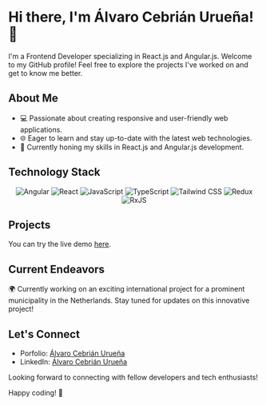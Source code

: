 # Hi there, I'm Álvaro Cebrián Urueña! 👋

I'm a Frontend Developer specializing in React.js and Angular.js. Welcome to my GitHub profile! Feel free to explore the projects I've worked on and get to know me better.

## About Me

- 💻 Passionate about creating responsive and user-friendly web applications.
- 🌐 Eager to learn and stay up-to-date with the latest web technologies.
- 🚀 Currently honing my skills in React.js and Angular.js development.

## Technology Stack

<p align="center">
  <img src="https://img.shields.io/badge/Angular-%23DD0031.svg?style=for-the-badge&logo=angular&logoColor=white" alt="Angular">
  <img src="https://img.shields.io/badge/React-%2320232a.svg?style=for-the-badge&logo=react&logoColor=61DAFB" alt="React">
  <img src="https://img.shields.io/badge/JavaScript-%23F7DF1E.svg?style=for-the-badge&logo=javascript&logoColor=black" alt="JavaScript">
  <img src="https://img.shields.io/badge/TypeScript-%23007ACC.svg?style=for-the-badge&logo=typescript&logoColor=white" alt="TypeScript">
  <img src="https://img.shields.io/badge/Tailwind_CSS-%231a202c.svg?style=for-the-badge&logo=tailwind-css&logoColor=61DAFB" alt="Tailwind CSS">
  <img src="https://img.shields.io/badge/Redux-%23593d88.svg?style=for-the-badge&logo=redux&logoColor=white" alt="Redux">
  <img src="https://img.shields.io/badge/RxJS-%23B7178C.svg?style=for-the-badge&logo=reactivex&logoColor=white" alt="RxJS">
</p>

## Projects

You can try the live demo [here](https://pokemonapp-45e99.firebaseapp.com/home).

## Current Endeavors

🌍 Currently working on an exciting international project for a prominent municipality in the Netherlands. Stay tuned for updates on this innovative project!

## Let's Connect
- Porfolio: [Álvaro Cebrián Urueña]([https://www.linkedin.com/in/alvaro-cebrian-urue%C3%B1a-810249265/](https://cebrianalvaro9.github.io/porfolioWebAlvaroCebrian/)) 
- LinkedIn: [Álvaro Cebrián Urueña](https://www.linkedin.com/in/alvaro-cebrian-urue%C3%B1a-810249265/)

Looking forward to connecting with fellow developers and tech enthusiasts!

Happy coding! 🚀
